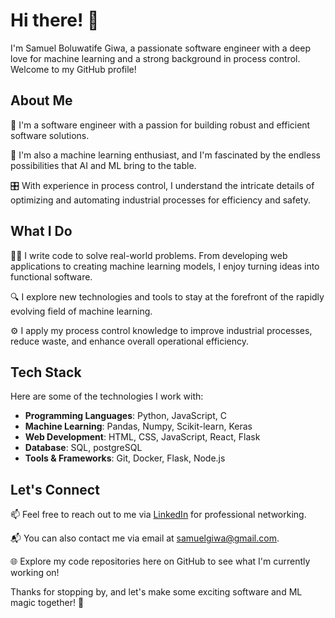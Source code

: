# Hi there! 👋

I'm Samuel Boluwatife Giwa, a passionate software engineer with a deep love for machine learning and a strong background in process control. Welcome to my GitHub profile! 

## About Me

🚀 I'm a software engineer with a passion for building robust and efficient software solutions.

🤖 I'm also a machine learning enthusiast, and I'm fascinated by the endless possibilities that AI and ML bring to the table.

🎛️ With experience in process control, I understand the intricate details of optimizing and automating industrial processes for efficiency and safety.

## What I Do

👨‍💻 I write code to solve real-world problems. From developing web applications to creating machine learning models, I enjoy turning ideas into functional software.

🔍 I explore new technologies and tools to stay at the forefront of the rapidly evolving field of machine learning.

⚙️ I apply my process control knowledge to improve industrial processes, reduce waste, and enhance overall operational efficiency.

## Tech Stack

Here are some of the technologies I work with:

- **Programming Languages**: Python, JavaScript, C
- **Machine Learning**: Pandas, Numpy, Scikit-learn, Keras
- **Web Development**: HTML, CSS, JavaScript, React, Flask
- **Database**: SQL, postgreSQL
- **Tools & Frameworks**: Git, Docker, Flask, Node.js

## Let's Connect

📫 Feel free to reach out to me via [LinkedIn](https://www.linkedin.com/in/your-profile/) for professional networking.

📬 You can also contact me via email at [samuelgiwa@gmail.com](mailto:samuelgiwa@gmail.com).

🌐 Explore my code repositories here on GitHub to see what I'm currently working on!

Thanks for stopping by, and let's make some exciting software and ML magic together! 🚀
